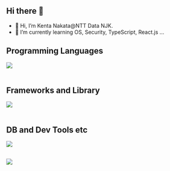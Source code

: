 ## Hi there 👋

- 👋 Hi, I’m Kenta Nakata@NTT Data NJK.
- 🌱 I’m currently learning OS, Security, TypeScript, React.js ...

## Programming Languages

<img src="https://skillicons.dev/icons?i=html,css,js,typescript,python,c,java,go,php,bash," /> <br /><br />

## Frameworks and Library

<img src="https://skillicons.dev/icons?i=react,next,nodejs,flask,fastapi,laravel,spring,tailwind,mui" /> <br /><br />

## DB and Dev Tools etc

<img src="https://skillicons.dev/icons?i=mysql,postgresql,docker,git,github,vscode,vim,linux,aws,gcp,nginx,ansible,terraform" /> <br /><br />

<img src="https://skillicons.dev/icons?i=ubuntu,redis,markdown" /> <br /><br />

<!--
**kn1515/kn1515** is a ✨ _special_ ✨ repository because its `README.md` (this file) appears on your GitHub profile.

Here are some ideas to get you started:

- 🔭 I’m currently working on ...
- 🌱 I’m currently learning ...
- 👯 I’m looking to collaborate on ...
- 🤔 I’m looking for help with ...
- 💬 Ask me about ...
- 📫 How to reach me: ...
- 😄 Pronouns: ...
- ⚡ Fun fact: ...
-->

